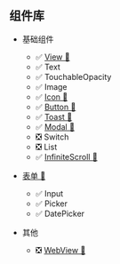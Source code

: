 ## 组件库

- 基础组件

  - ✅ [View 📖](./view/index.md)
  - ✅ Text
  - ✅ TouchableOpacity
  - ✅ Image
  - ✅ [Icon 📖](./icon/index.md)
  - ✅ [Button 📖](./button/index.md)
  - ✅ [Toast 📖](./toast/index.md)
  - ✅ [Modal 📖](./modal/index.md)
  - ❎ Switch
  - ❎ List
  - ✅ [InfiniteScroll 📖](./infinite-scroll/index.md)

- [表单 📖](./form/index.md)

  - ✅ Input
  - ✅ Picker
  - ✅ DatePicker

- 其他
  - ❎ [WebView 📖](./webview/index.md)
